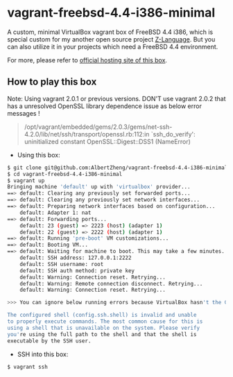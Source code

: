 # vagrant-freebsd-4.4-i386-minimal
A custom, minimal VirtualBox vagrant box of FreeBSD 4.4 i386, which is special custom for my another open source project [Z-Language](https://github.com/AlbertZheng/zlang-zvm). But you can also utilize it in your projects which need a FreeBSD 4.4 environment.

For more, please refer to [official hosting site of this box](https://app.vagrantup.com/AlbertZheng/boxes/vagrant-freebsd-4.4-i386-minimal).


## How to play this box

Note: Using vagrant 2.0.1 or previous versions. DON'T use vagrant 2.0.2 that has a unresolved OpenSSL library dependence issue as below error messages !

  > /opt/vagrant/embedded/gems/2.0.3/gems/net-ssh-4.2.0/lib/net/ssh/transport/openssl.rb:112:in `ssh_do_verify':
  > uninitialized constant OpenSSL::Digest::DSS1 (NameError)


- Using this box:
```bash
$ git clone git@github.com:AlbertZheng/vagrant-freebsd-4.4-i386-minimal.git
$ cd vagrant-freebsd-4.4-i386-minimal
$ vagrant up
Bringing machine 'default' up with 'virtualbox' provider...
==> default: Clearing any previously set forwarded ports...
==> default: Clearing any previously set network interfaces...
==> default: Preparing network interfaces based on configuration...
    default: Adapter 1: nat
==> default: Forwarding ports...
    default: 23 (guest) => 2223 (host) (adapter 1)
    default: 22 (guest) => 2222 (host) (adapter 1)
==> default: Running 'pre-boot' VM customizations...
==> default: Booting VM...
==> default: Waiting for machine to boot. This may take a few minutes...
    default: SSH address: 127.0.0.1:2222
    default: SSH username: root
    default: SSH auth method: private key
    default: Warning: Connection reset. Retrying...
    default: Warning: Remote connection disconnect. Retrying...
    default: Warning: Connection reset. Retrying...

>>> You can ignore below running errors because VirtualBox hasn't the GuestAdditions for FreeBSD：

The configured shell (config.ssh.shell) is invalid and unable
to properly execute commands. The most common cause for this is
using a shell that is unavailable on the system. Please verify
you're using the full path to the shell and that the shell is
executable by the SSH user.
```

- SSH into this box:
```bash
$ vagrant ssh
```
